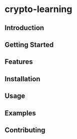# crypto-learning
## Introduction
## Getting Started  
## Features
## Installation
## Usage
## Examples
## Contributing
